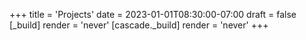 +++
title = 'Projects'
date = 2023-01-01T08:30:00-07:00
draft = false
[_build]
render = 'never'
[cascade._build]
render = 'never'
+++
